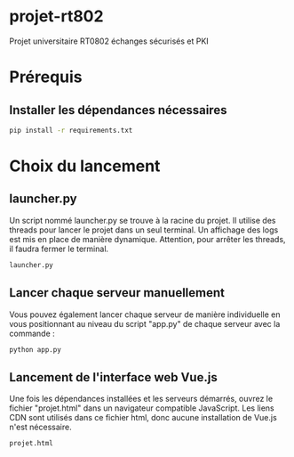 # projet-rt802
Projet universitaire RT0802 échanges sécurisés et PKI

# Prérequis

## Installer les dépendances nécessaires
```bash
pip install -r requirements.txt
```

# Choix du lancement

## launcher.py
Un script nommé launcher.py se trouve à la racine du projet. Il utilise des threads pour lancer le projet dans un seul terminal. Un affichage des logs est mis en place de manière dynamique. Attention, pour arrêter les threads, il faudra fermer le terminal.
```bash
launcher.py
```

## Lancer chaque serveur manuellement
Vous pouvez également lancer chaque serveur de manière individuelle en vous positionnant au niveau du script "app.py" de chaque serveur avec la commande :
```bash
python app.py
```

## Lancement de l'interface web Vue.js
Une fois les dépendances installées et les serveurs démarrés, ouvrez le fichier "projet.html" dans un navigateur compatible JavaScript. Les liens CDN sont utilisés dans ce fichier html, donc aucune installation de Vue.js n'est nécessaire.
```bash
projet.html
```